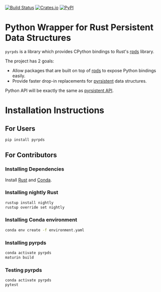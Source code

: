[![Build Status](https://travis-ci.org/arakhmat/pyrpds.svg?branch=master)](https://travis-ci.org/arakhmat/pyrpds)
[![Crates.io](https://img.shields.io/crates/v/pyrpds.svg?style=flat-square)](https://crates.io/crates/pyrpds)
[![PyPI](https://img.shields.io/pypi/v/pyrpds.svg?style=flat-square)](https://pypi.org/project/pyrpds/)

# Python Wrapper for Rust Persistent Data Structures

`pyrpds` is a library which provides CPython bindings to Rust's [rpds](https://github.com/orium/rpds) library.

The project has 2 goals:
- Allow packages that are built on top of [rpds](https://github.com/orium/rpds) to expose Python bindings easily.
- Provide faster drop-in replacements for [pyrsistent](https://github.com/tobgu/pyrsistent) data structures.

Python API will be exactly the same as [pyrsistent API](https://pyrsistent.readthedocs.io/en/latest/api.html).


# Installation Instructions

## For Users
```bash
pip install pyrpds
```

## For Contributors

### Installing Dependencies

Install [Rust](https://www.rust-lang.org/tools/install) and [Conda](https://docs.conda.io/projects/conda/en/latest/user-guide/install/download.html).

### Installing nightly Rust
```bash
rustup install nightly
rustup override set nightly
```

### Installing Conda environment
```bash
conda env create -f environment.yaml
```

### Installing pyrpds
```bash
conda activate pyrpds
maturin build
```


### Testing pyrpds
```bash
conda activate pyrpds
pytest
```
